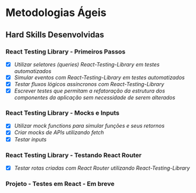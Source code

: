 # Metodologias Ágeis

## Hard Skills Desenvolvidas

### React Testing Library - Primeiros Passos

- [X] _Utilizar seletores (queries) React-Testing-Library em testes automatizados_
- [X] _Simular eventos com React-Testing-Library em testes automatizados_
- [X] _Testar fluxos lógicos assíncronos com React-Testing-Library_
- [X] _Escrever testes que permitam a refatoração da estrutura dos componentes da aplicação sem necessidade de serem alterados_

### React Testing Library - Mocks e Inputs

- [X] _Utilizar mock functions para simular funções e seus retornos_
- [X] _Criar mocks de APIs utilizando fetch_
- [X] _Testar inputs_

### React Testing Library - Testando React Router

- [X] _Testar rotas criadas com React Router utilizando React-Testing-Library_

### Projeto - Testes em React - Em breve
